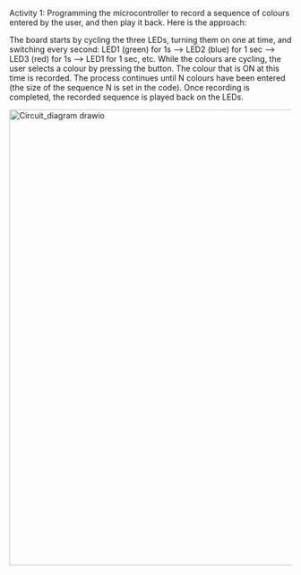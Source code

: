 Activity 1: Programming the microcontroller to record a sequence of colours entered by the user, and then play it back. Here is the approach:

The board starts by cycling the three LEDs, turning them on one at time, and switching every second: LED1 (green) for 1s –> LED2 (blue) for 1 sec –> LED3 (red) for 1s –> LED1 for 1 sec, etc. While the colours are cycling, the user selects a colour by pressing the button. The colour that is ON at this time is recorded. The process continues until N colours have been entered (the size of the sequence N is set in the code). Once recording is completed, the recorded sequence is played back on the LEDs.

<img width="1221" height="813" alt="Circuit_diagram drawio" src="https://github.com/user-attachments/assets/c9bc7f12-3142-4a54-ae14-54029d57c332" />
